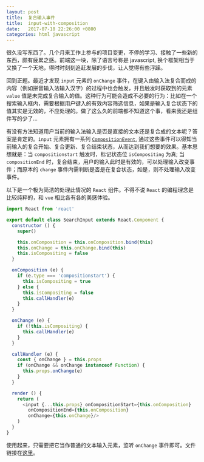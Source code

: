 ```yaml
---
layout: post
title:  复合输入事件
title:  input-with-composition
date:   2017-07-18 22:26:00 +0800
categories: html javascript
---
```


很久没写东西了。几个月来工作上参与的项目变更，不停的学习、接触了一些新的东西，颇有疲累之感。前端这一块，除了语言号称是 javascript, 换个框架相当于又换了一个天地，得时时刻刻追赶发展的步伐，让人觉得有些浮躁。

回到正题。最近才发现 `input` 元素的 `onChange` 事件，在键入由输入法复合而成的内容（例如拼音输入法输入汉字）的过程中也会触发，并且触发时获取到的元素 `value` 值是未完成复合输入的值。这种行为可能会造成不必要的行为：比如在一个搜索输入框内，需要根据用户键入的有效内容筛选信息，如果是输入复合状态下的值其实是无效的，不应处理的。做了这么久的前端都不知道这个事，看来我还是组件写的少了...

有没有方法知道用户当前的输入法输入是否是直接的文本还是复合成的文本呢？答案是肯定的。`input` 元素拥有一系列 [`CompositionEvent`](https://developer.mozilla.org/en-US/docs/Web/API/CompositionEvent), 通过这些事件可以得知当前输入的复合开始、复合更新、复合结束状态，从而达到我们想要的效果。基本思想就是：当 `compositionstart` 触发时，标记状态位 `isCompositing` 为真; 当 `compositionEnd` 时，复合结束，用户的输入此时是有效的，可以处理输入改变事件；而原本的 `change` 事件内需判断是否是在复合状态，如是，则不处理输入改变事件。

以下是一个极为简洁的处理此情况的 `React` 组件。不得不说 `React` 的编程理念是比较纯粹的，和 `vue` 相比各有各的美感体验。

```javascript
import React from 'react'

export default class SearchInput extends React.Component {
  constructor () {
    super()

    this.onComposition = this.onComposition.bind(this)
    this.onChange = this.onChange.bind(this)
    this.isCompositing = false
  }

  onComposition (e) {
    if (e.type === 'compositionstart') {
      this.isCompositing = true
    } else {
      this.isCompositing = false
      this.callHandler(e)
    }
  }

  onChange (e) {
    if (!this.isCompositing) {
      this.callHandler(e)
    }
  }

  callHandler (e) {
    const { onChange } = this.props
    if (onChange && onChange instanceof Function) {
      this.props.onChange(e)
    }
  }

  render () {
    return (
      <input {...this.props} onCompositionStart={this.onComposition}
        onCompositionEnd={this.onComposition}
        onChange={this.onChange}/>
    )
  }
}
```

使用起来，只需要把它当作普通的文本输入元素，监听 `onChange` 事件即可。文件链接在[这里](https://github.com/aprilandjan/react-starter/blob/test/search-input/src/components/SearchInput.js)。